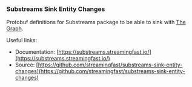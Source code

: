 ### Substreams Sink Entity Changes

Protobuf definitions for Substreams package to be able to sink with [The Graph](https://thegraph.com/docs/en/cookbook/substreams-powered-subgraphs/).

Useful links:
- Documentation: [https://substreams.streamingfast.io/](https://substreams.streamingfast.io/)
- Source: [https://github.com/streamingfast/substreams-sink-entity-changes](https://github.com/streamingfast/substreams-sink-entity-changes)